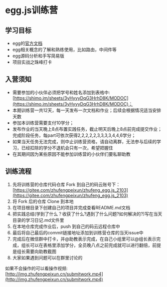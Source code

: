 # egg.js训练营

## 学习目标

- egg的[官方文档](https://eggjs.org/zh-cn/)
- egg相关概念的了解和熟练使用，比如路由，中间件等
- egg源码分析和手写简易版
- 项目实战之珠峰打卡

## 入营须知

- 需要参加的小伙伴必须把学号和姓名添加到表格中:[https://shimo.im/sheets/3yHyvyDqG3HrhD8K/MODOC](https://shimo.im/sheets/3yHyvyDqG3HrhD8K/MODOC)；
- 本期训练营一共12天，每一天发布一次文档和作业；后续会根据情况适当安排天数
- 参加本训练营需要支付10学分；
- 发布作业的当天晚上8点布置实践任务，截止明天后晚上8点前完成提交作业；完成阶段任务，每part可依次获得2,2,2,2,2,3,3,3,3,4,4,6学分；
- 如果当天任务无法完成，则中止训练营资格，请自动离群，无法参与后续的学习，已经扣除的学分不退机会只有一次，希望把握住
- 在其期间因为某些原因不能参加训练营的小伙伴们要私聊助教

## 训练流程

1. 先将训练营的仓库代码仓库 Fork 到自己的码云账号下：[https://gitee.com/zhufengpeixun/zhufeng_egg.js_2103](https://gitee.com/zhufengpeixun/zhufeng_egg.js_2103)
2. 将 Fork 后的仓库 Clone 到本地
3. 在项目根目录下创建自己的项目并完成查看README.md文档
4. 把实践总结(学到了什么？收获了什么?遇到了什么问题?如何解决的?)写在当天目录的学习日记.md文件里
5. 在本地仓库完成作业后，push 到自己的码云远程仓库中
6. 最后将自己最后的commit链接地址添加到训练营仓库的当天issue中
7. 完成后在微信群中打卡，并@助教表示完成，在自己小组里可以@组长表示完成，组长可以在表格里添加学分，全员晚八点之前完成就可以进行翻倍，前提是组长需要向助教截图
8. 大家如果遇到问题可以在群里讨论的

如果不会操作的可以看操作视频:[http://img.zhufengpeixun.cn/submitwork.mp4](http://img.zhufengpeixun.cn/submitwork.mp4)